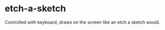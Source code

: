 etch-a-sketch
=============

Controlled with keyboard, draws on the screen like an etch a sketch would.
